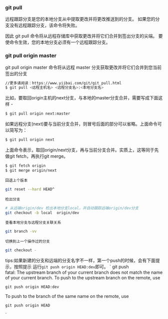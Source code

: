### git pull
远程跟踪分支是您的本地分支从中提取更改并将更改推送到的分支。 如果您的分支没有远程跟踪分支，该命令将失败。

因此 git pull 命令将从远程存储库中获取更改并将它们合并到签出分支的尖端。 要使命令生效，您的本地分支必须有一个远程跟踪分支。

### git pull origin master
 git pull origin master 命令将从远程 master 分支获取更改并将它们合并到您当前签出的分支


```bash
//更多请阅读：https://www.yiibai.com/git/git_pull.html
$ git pull <远程主机名> <远程分支名>:<本地分支名>

```

比如，要取回origin主机的next分支，与本地的master分支合并，需要写成下面这样 -

```bash
$ git pull origin next:master
```

如果远程分支(next)要与当前分支合并，则冒号后面的部分可以省略。上面命令可以简写为：
```bash
$ git pull origin next
```
上面命令表示，取回origin/next分支，再与当前分支合并。实质上，这等同于先做git fetch，再执行git merge。

```bash
$ git fetch origin
$ git merge origin/next
```

`回退上个版本`
```bash
git reset --hard HEAD^ 
```

`检出分支`
```bash
# 从远端origin/dev 检出本地分支local，并自动跟踪远端origin/dev分支
git checkout -b local  origin/dev 
```

`查看本地分支与远程分支关联关系`
```bash
git branch -vv
```

`切换到上一个操作过的分支`
```bash
git checkout -
```





tips:如果新建的分支和远端的分支名字不一样，第一个push的时候，会有下面提示，按照提示
运行`git push origin HEAD:dev`即可。
`
git  push                          
fatal: The upstream branch of your current branch does not match
the name of your current branch.  To push to the upstream branch
on the remote, use

    git push origin HEAD:dev

To push to the branch of the same name on the remote, use

    git push origin HEAD
`
